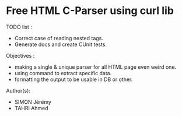 Free HTML C-Parser using curl lib
==================

TODO list :
* Correct case of reading nested tags.
* Generate docs and create CUnit tests.

Objectives :
* making a single & unique parser for all HTML page even weird one.
* using command to extract specific data.
* formatting the output to be usable in DB or other.

Author(s):
* SIMON Jérémy
* TAHRI Ahmed